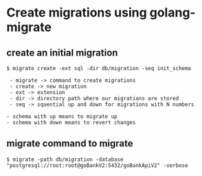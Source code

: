 # Create migrations using golang-migrate

## create an initial migration
    $ migrate create -ext sql -dir db/migration -seq init_schema

     - migrate -> command to create migrations
     - create -> new migration
     - ext -> extension
     - dir -> directory path where our migrations are stored
     - seq -> squential up and down for migrations with N numbers

    - schema with up means to migrate up
    - schema with down means to revert changes

## migrate command to migrate 
    $ migrate -path db/migration -database "postgresql://root:root@goBankV2:5432/goBankApiV2" -verbose